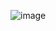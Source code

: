 ![image](https://user-images.githubusercontent.com/77439221/210310745-8267c299-d929-40ee-97f7-f139e066897a.png)
